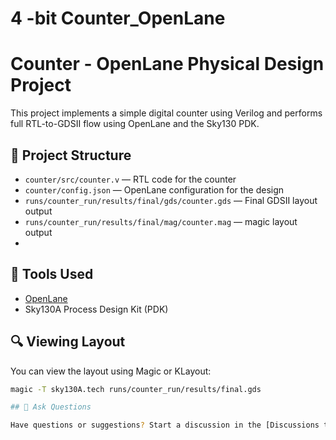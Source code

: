 # 4 -bit Counter_OpenLane
# Counter - OpenLane Physical Design Project

This project implements a simple digital counter using Verilog and performs full RTL-to-GDSII flow using OpenLane and the Sky130 PDK.

## 📁 Project Structure

- `counter/src/counter.v` — RTL code for the counter
- `counter/config.json` — OpenLane configuration for the design
- `runs/counter_run/results/final/gds/counter.gds` — Final GDSII layout output
- `runs/counter_run/results/final/mag/counter.mag` — magic layout output
- 
## 🧰 Tools Used

- [OpenLane](https://github.com/The-OpenROAD-Project/OpenLane)
- Sky130A Process Design Kit (PDK)

## 🔍 Viewing Layout

You can view the layout using Magic or KLayout:
```bash
magic -T sky130A.tech runs/counter_run/results/final.gds

## 💬 Ask Questions

Have questions or suggestions? Start a discussion in the [Discussions tab](../../discussions)
